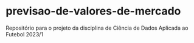 # previsao-de-valores-de-mercado
Repositório para o projeto da disciplina de Ciência de Dados Aplicada ao Futebol 2023/1
